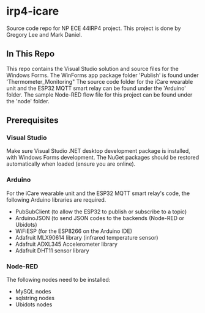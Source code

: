 # irp4-icare
Source code repo for NP ECE 44IRP4 project. This project is done by Gregory Lee and Mark Daniel.
## In This Repo
This repo contains the Visual Studio solution and source files for the Windows Forms. The WinForms app package folder 'Publish' is found under 'Thermometer_Monitoring" The source code folder for the iCare wearable unit and the ESP32 MQTT smart relay can be found under the 'Arduino' folder. The sample Node-RED flow file for this project can be found under the 'node' folder.
## Prerequisites
### Visual Studio
Make sure Visual Studio .NET desktop development package is installed, with Windows Forms development. The NuGet packages should be restored automatically when loaded (ensure you are online).
### Arduino
For the iCare wearable unit and the ESP32 MQTT smart relay's code, the following Arduino libraries are required.
- PubSubClient (to allow the ESP32 to publish or subscribe to a topic)
- ArduinoJSON (to send JSON codes to the backends (Node-RED or Ubidots)
- WiFiESP (for the ESP8266 on the Arduino IDE)
- Adafruit MLX90614 library (infrared temperature sensor)
- Adafruit ADXL345 Accelerometer library
- Adafruit DHT11 sensor library
### Node-RED
The following nodes need to be installed:
- MySQL nodes
- sqlstring nodes
- Ubidots nodes
